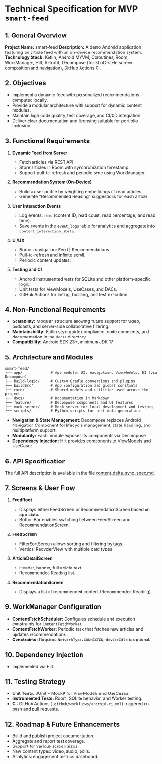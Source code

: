 # Technical Specification for MVP `smart-feed`

## 1. General Overview

**Project Name:** smart-feed
**Description:** A demo Android application featuring an article feed with an on-device recommendation system.
**Technology Stack:** Kotlin, Android MVVM, Coroutines, Room, WorkManager, Hilt, Retrofit, Decompose (for BLoC-style screen composition and navigation), GitHub Actions CI.

## 2. Objectives

* Implement a dynamic feed with personalized recommendations computed locally.
* Provide a modular architecture with support for dynamic content modules.
* Maintain high code quality, test coverage, and CI/CD integration.
* Deliver clear documentation and licensing suitable for portfolio inclusion.

## 3. Functional Requirements

1. **Dynamic Feed from Server**

   * Fetch articles via REST API.
   * Store articles in Room with synchronization timestamp.
   * Support pull-to-refresh and periodic sync using WorkManager.

2. **Recommendation System (On-Device)**

   * Build a user profile by weighting embeddings of read articles.
   * Generate “Recommended Reading” suggestions for each article.

3. **User Interaction Events**

   * Log events: `read` (content ID, read count, read percentage, and read time).
   * Save events in the `event_logs` table for analytics and aggregate into `content_interaction_stats`.

4. **UI/UX**

   * Bottom navigation: Feed | Recommendations.
   * Pull-to-refresh and infinite scroll.
   * Periodic content updates.

5. **Testing and CI**

   * Android instrumented tests for SQLite and other platform-specific logic.
   * Unit tests for ViewModels, UseCases, and DAOs.
   * GitHub Actions for linting, building, and test execution.

## 4. Non-Functional Requirements

* **Scalability:** Modular structure allowing future support for video, podcasts, and server-side collaborative filtering.
* **Maintainability:** Kotlin style guide compliance, code comments, and documentation in the `docs/` directory.
* **Compatibility:** Android SDK 23+, minimum JDK 17.

## 5. Architecture and Modules

```plaintext
smart-feed/
├── app/             # App module: UI, navigation, ViewModels, DI (via Decompose)
├── build-logic/     # Custom Gradle conventions and plugins
├── buildSrc/        # App configuration and global constants
├── core/            # Shared models and utilities used across the project
├── docs/            # Documentation in Markdown
├── feature/         # Decompose components and UI features
├── mock-server/     # Mock server for local development and testing
└── scripts/         # Python scripts for test data generation
```

* **Navigation & State Management:** Decompose replaces Android Navigation Component for lifecycle management, state handling, and multiplatform support.
* **Modularity:** Each module exposes its components via Decompose.
* **Dependency Injection:** Hilt provides components to ViewModels and UseCases.

## 6. API Specification

The full API description is available in the file [content\_delta\_sync\_spec.md](/docs/content_delta_sync_spec.md).

## 7. Screens & User Flow

1. **FeedRoot**

   * Displays either FeedScreen or RecommendationScreen based on app state.
   * BottomBar enables switching between FeedScreen and RecommendationScreen.

2. **FeedScreen**

   * FilterSortScreen allows sorting and filtering by tags.
   * Vertical RecyclerView with multiple card types.

3. **ArticleDetailScreen**

   * Header, banner, full article text.
   * Recommended Reading list.

4. **RecommendationScreen**

   * Displays a list of recommended content (Recommended Reading).

## 9. WorkManager Configuration

* **ContentFetchScheduler:** Configures schedule and execution constraints for `ContentFetchWorker`.
* **ContentFetchWorker:** Periodic task that fetches new articles and updates recommendations.
* **Constraints:** Requires `NetworkType.CONNECTED`; `deviceIdle` is optional.

## 10. Dependency Injection

* Implemented via Hilt.

## 11. Testing Strategy

* **Unit Tests:** JUnit + MockK for ViewModels and UseCases.
* **Instrumented Tests:** Room, SQLite behavior, and Worker testing.
* **CI:** GitHub Actions (`.github/workflows/android-ci.yml`) triggered on push and pull requests.

## 12. Roadmap & Future Enhancements

* Build and publish project documentation.
* Aggregate and report test coverage.
* Support for various screen sizes.
* New content types: video, audio, polls.
* Analytics: engagement metrics dashboard.
